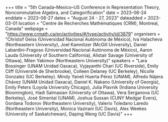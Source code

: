 +++
title = "5th Canada–Mexico–US Conference in Representation Theory, Noncommutative Algebra, and Categorification"
date = 2023-08-24
enddate = 2023-08-27
dates = "August 24 - 27, 2023"
dateadded = 2023-03-01
location = "Centre de Recherches Mathématiques (CRM), Montreal, Canada"
webpage = "https://www.crmath.ca/en/activities/#/type/activity/id/3879"
organisers = "Christof Geiss (Universidad Nacional Autónoma de México), Iva Halacheva (Northeastern University), Joel Kamnitzer (McGill University), Daniel Labardini-Fragoso (Universidad Nacional Autónoma de México), Aaron Lauda (University of Southern California), Alistair Savage (University of Ottawa), Milen Yakimov (Northeastern University)"
speakers = "Lara Bossinger (UNAM Unidad Oaxaca), Vyjayanthi Chari (UC Riverside), Emily Cliff (Université de Sherbrooke), Colleen Delaney (UC Berkeley), Nicolle Gonzalez (UC Berkeley). Mindy Yaneli Huerta Pérez (UNAM), Alfredo Nájera Chávez (UNAM Unidad Oaxaca), Daniel K. Nakano (University of Georgia), Emily Peters (Loyola University Chicago), Julia Plavnik (Indiana University Bloomington), Hadi Salmasian (University of Ottawa), Vera Serganova (UC Berkeley), José Simental (UNAM), Joshua Sussan (CUNY Medgar Evers), Gordana Todorov (Northeastern University), Valerio Toledano Laredo (Northeastern University), Monica Vazirani (UC Davis), Alex Weekes (University of Saskatchewan), Daping Weng (UC Davis)"
+++
